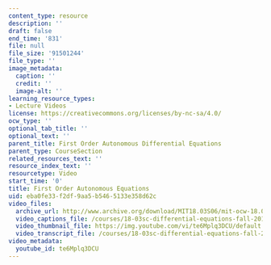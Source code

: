 ```yaml
---
content_type: resource
description: ''
draft: false
end_time: '831'
file: null
file_size: '91501244'
file_type: ''
image_metadata:
  caption: ''
  credit: ''
  image-alt: ''
learning_resource_types:
- Lecture Videos
license: https://creativecommons.org/licenses/by-nc-sa/4.0/
ocw_type: ''
optional_tab_title: ''
optional_text: ''
parent_title: First Order Autonomous Differential Equations
parent_type: CourseSection
related_resources_text: ''
resource_index_text: ''
resourcetype: Video
start_time: '0'
title: First Order Autonomous Equations
uid: eba0fe33-f2df-9aa5-b546-5133e358d62c
video_files:
  archive_url: http://www.archive.org/download/MIT18.03S06/mit-ocw-18.03-lec5-14feb2003-220k_512kb.mp4
  video_captions_file: /courses/18-03sc-differential-equations-fall-2011/32330f7e56fe51639ebef2bc88f2e5ba_te6Mplq3DCU.vtt
  video_thumbnail_file: https://img.youtube.com/vi/te6Mplq3DCU/default.jpg
  video_transcript_file: /courses/18-03sc-differential-equations-fall-2011/492405b8c209a74209e796fc26f0bd18_te6Mplq3DCU.pdf
video_metadata:
  youtube_id: te6Mplq3DCU
---
```

